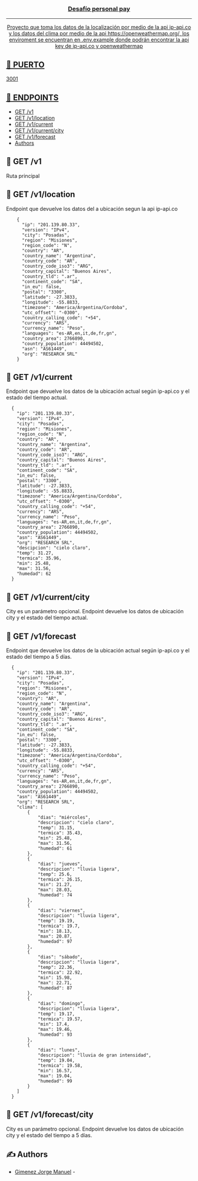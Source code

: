 <p align="center">
  <a href="" rel="noopener">
</p>

<h3 align="center">Desafío personal pay</h3>

---

<p align="center"> Proyecto que toma los datos de la localización por medio de la api ip-api.co y los datos del clima por medio de la api https://openweathermap.org/, los enviroment se encuentran en .env.example donde podrán encontrar la api key de ip-api.co y openweathermap
    <br> 
</p>

## 📝 PUERTO

3001

## 📝 ENDPOINTS

- [GET /v1](#ruta)
- [GET /v1/location](#location)
- [GET /v1/current](#current)
- [GET /v1/current/city](#currentCity)
- [GET /v1/forecast](#forecast)
- [Authors](#deployment)

## 🔧 GET /v1 <a name = "v1"></a>

Ruta principal


## 🔧 GET /v1/location <a name = "location"></a>

Endpoint que devuelve los datos del a ubicación segun la api ip-api.co

```
    {
      "ip": "201.139.80.33",
      "version": "IPv4",
      "city": "Posadas",
      "region": "Misiones",
      "region_code": "N",
      "country": "AR",
      "country_name": "Argentina",
      "country_code": "AR",
      "country_code_iso3": "ARG",
      "country_capital": "Buenos Aires",
      "country_tld": ".ar",
      "continent_code": "SA",
      "in_eu": false,
      "postal": "3300",
      "latitude": -27.3833,
      "longitude": -55.8833,
      "timezone": "America/Argentina/Cordoba",
      "utc_offset": "-0300",
      "country_calling_code": "+54",
      "currency": "ARS",
      "currency_name": "Peso",
      "languages": "es-AR,en,it,de,fr,gn",
      "country_area": 2766890,
      "country_population": 44494502,
      "asn": "AS61449",
      "org": "RESEARCH SRL"
    }
```
## 🔧 GET /v1/current <a name = "current"></a>

Endpoint que devuelve los datos de la ubicación actual según ip-api.co y el estado del tiempo actual.
```
  {
    "ip": "201.139.80.33",
    "version": "IPv4",
    "city": "Posadas",
    "region": "Misiones",
    "region_code": "N",
    "country": "AR",
    "country_name": "Argentina",
    "country_code": "AR",
    "country_code_iso3": "ARG",
    "country_capital": "Buenos Aires",
    "country_tld": ".ar",
    "continent_code": "SA",
    "in_eu": false,
    "postal": "3300",
    "latitude": -27.3833,
    "longitude": -55.8833,
    "timezone": "America/Argentina/Cordoba",
    "utc_offset": "-0300",
    "country_calling_code": "+54",
    "currency": "ARS",
    "currency_name": "Peso",
    "languages": "es-AR,en,it,de,fr,gn",
    "country_area": 2766890,
    "country_population": 44494502,
    "asn": "AS61449",
    "org": "RESEARCH SRL",
    "descipcion": "cielo claro",
    "temp": 31.27,
    "termica": 35.96,
    "min": 25.48,
    "max": 31.56,
    "humedad": 62
  } 
```
## 🔧 GET /v1/current/city <a name = "currentCity"></a>

City es un parámetro opcional. Endpoint devuelve los datos de ubicación city y el estado del tiempo actual.

## 🔧 GET /v1/forecast <a name = "forecast"></a>

Endpoint que devuelve los datos de la ubicación actual según ip-api.co y el estado del tiempo a 5 días.
```
  {
    "ip": "201.139.80.33",
    "version": "IPv4",
    "city": "Posadas",
    "region": "Misiones",
    "region_code": "N",
    "country": "AR",
    "country_name": "Argentina",
    "country_code": "AR",
    "country_code_iso3": "ARG",
    "country_capital": "Buenos Aires",
    "country_tld": ".ar",
    "continent_code": "SA",
    "in_eu": false,
    "postal": "3300",
    "latitude": -27.3833,
    "longitude": -55.8833,
    "timezone": "America/Argentina/Cordoba",
    "utc_offset": "-0300",
    "country_calling_code": "+54",
    "currency": "ARS",
    "currency_name": "Peso",
    "languages": "es-AR,en,it,de,fr,gn",
    "country_area": 2766890,
    "country_population": 44494502,
    "asn": "AS61449",
    "org": "RESEARCH SRL",
    "clima": [
        {
            "dias": "miércoles",
            "descripcion": "cielo claro",
            "temp": 31.15,
            "termica": 35.43,
            "min": 25.48,
            "max": 31.56,
            "humedad": 61
        },
        {
            "dias": "jueves",
            "descripcion": "lluvia ligera",
            "temp": 25.6,
            "termica": 26.15,
            "min": 21.27,
            "max": 28.03,
            "humedad": 74
        },
        {
            "dias": "viernes",
            "descripcion": "lluvia ligera",
            "temp": 19.19,
            "termica": 19.7,
            "min": 18.13,
            "max": 20.87,
            "humedad": 97
        },
        {
            "dias": "sábado",
            "descripcion": "lluvia ligera",
            "temp": 22.36,
            "termica": 22.92,
            "min": 15.98,
            "max": 22.71,
            "humedad": 87
        },
        {
            "dias": "domingo",
            "descripcion": "lluvia ligera",
            "temp": 19.17,
            "termica": 19.57,
            "min": 17.4,
            "max": 19.46,
            "humedad": 93
        },
        {
            "dias": "lunes",
            "descripcion": "lluvia de gran intensidad",
            "temp": 19.04,
            "termica": 19.58,
            "min": 16.57,
            "max": 19.04,
            "humedad": 99
        }
    ]
  }
```

## 🔧 GET /v1/forecast/city <a name = "forecastCity"></a>

City es un parámetro opcional. Endpoint devuelve los datos de ubicación city y el estado del tiempo a 5 días.

## ✍️ Authors <a name = "authors"></a>

- [Gimenez Jorge Manuel](https://github.com/jorgegimenez151189/personalpay/tree/master) - 

